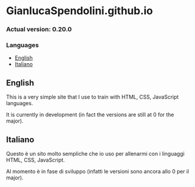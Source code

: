 # GianlucaSpendolini.github.io

### Actual version: 0.20.0

### Languages
- [English](#english)
- [Italiano](#italiano)


## English

This is a very simple site that I use to train with HTML, CSS, JavaScript languages.

It is currently in development (in fact the versions are still at 0 for the major).


## Italiano

Questo è un sito molto sempliche che io uso per allenarmi con i linguaggi HTML, CSS, JavaScript.

Al momento è in fase di sviluppo (infatti le versioni sono ancora allo 0 per il major).
